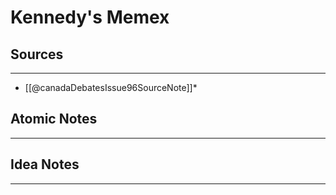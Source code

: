 # Kennedy's Memex

## Sources
--- 
* [[@canadaDebatesIssue96SourceNote]]*

## Atomic Notes 
---


## Idea Notes
---


